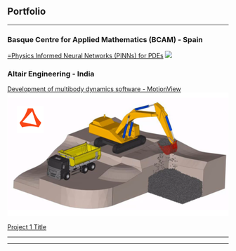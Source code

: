 ## Portfolio

---

### Basque Centre for Applied Mathematics (BCAM) - Spain

[=Physics Informed Neural Networks (PINNs) for PDEs](/sample_page)
<img src="images/dummy_thumbnail.jpg?raw=true"/>


### Altair Engineering - India

[Development of multibody dynamics software - MotionView](/pdf/Project_summary.pdf)
<img src="images/excavator.png?raw=true"/>

[Project 1 Title](http://example.com/)


---




---
<!--p style="font-size:11px">Page template forked from <a href="https://github.com/evanca/quick-portfolio">evanca</a></p-->
<!-- Remove above link if you don't want to attibute -->
